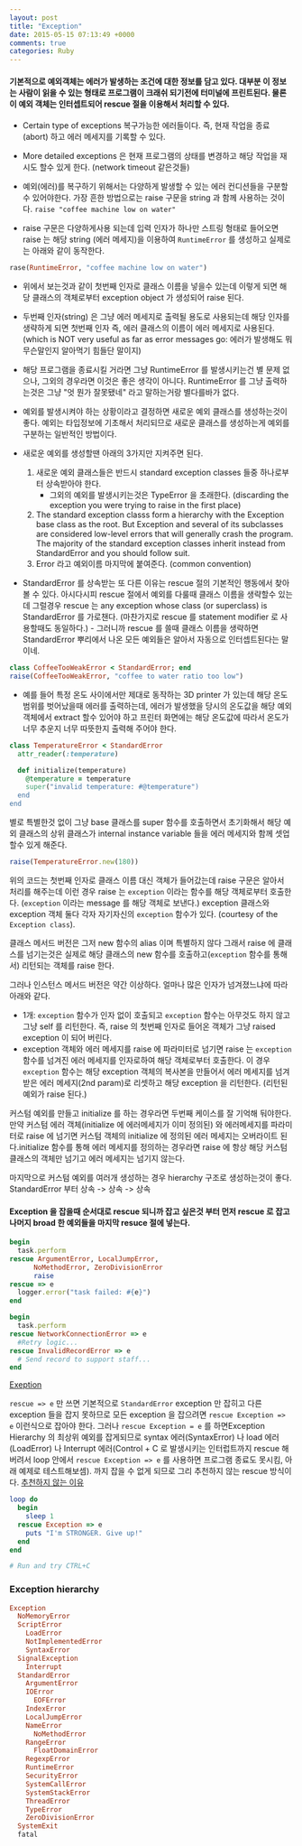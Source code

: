 ```yaml
---
layout: post
title: "Exception"
date: 2015-05-15 07:13:49 +0000
comments: true
categories: Ruby
---
```


#### 기본적으로 예외객체는 에러가 발생하는 조건에 대한 정보를 담고 있다. 대부분 이 정보는 사람이 읽을 수 있는 형태로 프로그램이 크래쉬 되기전에 터미널에 프린트된다. 물론 이 예외 객체는 인터셉트되어 rescue 절을 이용해서 처리할 수 있다.

* Certain type of exceptions 복구가능한 에러들이다. 즉, 현재 작업을 종료(abort) 하고 에러 메세지를 기록할 수 있다.
* More detailed exceptions 은 현재 프로그램의 상태를 변경하고 해당 작업을 재시도 할수 있게 한다. (network timeout 같은것들)

* 예외(에러)를 복구하기 위해서는 다양하게 발생할 수 있는 에러 컨디션들을 구분할수 있어야한다. 가장 흔한 방법으로는 raise 구문을 string 과 함께 사용하는 것이다. `raise "coffee machine low on water"`
* raise 구문은 다양하게사용 되는데 입력 인자가 하나만 스트링 형태로 들어오면 raise 는 해당 string (에러 메세지)을 이용하여 `RuntimeError` 를 생성하고 실제로는 아래와 같이 동작한다.
 ```ruby
 rase(RuntimeError, "coffee machine low on water")
 ```
* 위에서 보는것과 같이 첫번째 인자로 클래스 이름을 넣을수 있는데 이렇게 되면 해당 클래스의 객체로부터 exception object 가 생성되어 raise 된다.
* 두번째 인자(string) 은 그냥 에러 메세지로 출력될 용도로 사용되는데 해당 인자를 생략하게 되면 첫번째 인자 즉, 에러 클래스의 이름이 에러 메세지로 사용된다. (which is NOT very useful as far as error messages go: 에러가 발생해도 뭐 무슨말인지 알아먹기 힘들단 말이지)

* 해당 프로그램을 종료시킬 거라면 그냥 RuntimeError 를 발생시키는건 별 문제 없으나, 그외의 경우라면 이것은 좋은 생각이 아니다. RuntimeError 를 그냥 출력하는것은 그냥 "엇 뭔가 잘못됐네" 라고 말하는거랑 별다를바가 없다.

* 예외를 발생시켜야 하는 상황이라고 결정하면 새로운 예외 클래스를 생성하는것이 좋다. 예외는 타입정보에 기초해서 처리되므로 새로운 클래스를 생성하는게 예외를 구분하는 일반적인 방법이다.

* 새로운 예외를 생성할땐 아래의 3가지만 지켜주면 된다.
  1. 새로운 예외 클래스들은 반드시 standard exception classes 들중 하나로부터 상속받아야 한다.
      - 그외의 예외를 발생시키는것은 TypeError 을 초래한다. (discarding the exception you were trying to raise in the first place)
  2. The standard exception classs form a hierarchy with the Exception base class as the root. But Exception and several of its subclasses are considered low-level errors that will generally crash the program. The majority of the standard exception classes inherit instead from StandardError and you should follow suit.
  3. Error 라고 예외이름 마지막에 붙여준다. (common convention)

* StandardError 를 상속받는 또 다른 이유는 rescue 절의 기본적인 행동에서 찾아볼 수 있다. 아시다시피 rescue 절에서 예외를 다룰때 클래스 이름을 생략할수 있는데 그럴경우 rescue 는 any exception whose class (or superclass) is StandardError 를 가로챈다. (마찬가지로 rescue 를 statement modifier 로 사용할때도 동일하다.) - 그러니까 rescue 를 쓸때 클래스 이름을 생략하면 StandardError 뿌리에서 나온 모든 예외들은 알아서 자동으로 인터셉트된다는 말이네.

```ruby
class CoffeeTooWeakError < StandardError; end
raise(CoffeeTooWeakError, "coffee to water ratio too low")
```

* 예를 들어 특정 온도 사이에서만 제대로 동작하는 3D printer 가 있는데 해당 온도 범위를 벗어났을때 에러를 출력하는데, 에러가 발생했을 당시의 온도값을 해당 예외 객체에서 extract 할수 있어야 하고 프린터 화면에는 해당 온도값에 따라서 온도가 너무 추운지 너무 따뜻한지 출력해 주어야 한다.
```ruby
class TemperatureError < StandardError
  attr_reader(:temperature)

  def initialize(temperature)
    @temperature = temperature
    super("invalid temperature: #@temperature")
  end
end
```

별로 특별한것 없이 그냥 base 클래스를 super 함수를 호출하면서 초기화해서 해당 예외 클래스의 상위 클래스가 internal instance variable 들을 에러 메세지와 함께 셋업할수 있게 해준다.

```ruby
raise(TemperatureError.new(180))
```

위의 코드는 첫번째 인자로 클래스 이름 대신 객체가 들어갔는데 raise 구문은 알아서 처리를 해주는데 이런 경우 raise 는 `exception` 이라는 함수를 해당 객체로부터 호출한다. (`exception` 이라는 message 를 해당 객체로 보낸다.) exception 클래스와 exception 객체 둘다 각자 자기자신의 `exception` 함수가 있다. (courtesy of the `Exception class`).

클래스 메서드 버전은 그저 new 함수의 alias 이며 특별하지 않다 그래서 raise 에 클래스를 넘기는것은 실제로 해당 클래스의 new 함수를 호출하고(`exception` 함수를 통해서) 리턴되는 객체를 raise 한다.

그러나 인스턴스 메서드 버전은 약간 이상하다. 얼마나 많은 인자가 넘겨졌느냐에 따라 아래와 같다.
  - 1개: `exception` 함수가 인자 없이 호출되고 `exception` 함수는 아무것도 하지 않고 그냥 self 를 리턴한다. 즉, raise 의 첫번째 인자로 들어온 객체가 그냥 raised exception 이 되어 버린다.
  - exception 객체와 에러 메세지를 raise 에 파라미터로 넘기면 raise 는 `exception` 함수를 넘겨진 에러 메세지를 인자로하여 해당 객체로부터 호출한다. 이 경우 `exception` 함수는 해당 exception 객체의 복사본을 만들어서 에러 메세지를 넘겨받은 에러 메세지(2nd param)로 리셋하고 해당 exception 을 리턴한다. (리턴된 예외가 raise 된다.)

  커스텀 예외를 만들고 initialize 를 하는 경우라면 두번째 케이스를 잘 기억해 둬야한다. 만약 커스텀 에러 객체(initialize 에 에러메세지가 이미 정의된) 와 에러메세지를 파라미터로 raise 에 넘기면 커스텀 객체의 initialize 에 정의된 에러 메세지는 오버라이트 된다.initialize 함수를 통해 에러 메세지를 정의하는 경우라면 raise 에 항상 해당 커스텀 클래스의 객체만 넘기고 에러 메세지는 넘기지 않는다.

마지막으로 커스텀 예외를 여러개 생성하는 경우 hierarchy 구조로 생성하는것이 좋다. StandardError 부터 상속 -> 상속 -> 상속


#### Exception 을 잡을때 순서대로 rescue 되니까 잡고 싶은것 부터 먼저 rescue 로 잡고 나머지 broad 한 예외들을 마지막 resuce 절에 넣는다.

```ruby
begin
  task.perform
rescue ArgumentError, LocalJumpError,
      NoMethodError, ZeroDivisionError
      raise
rescue => e
  logger.error("task failed: #{e}")
end

```

```ruby
begin
  task.perform
rescue NetworkConnectionError => e
  #Retry logic...
rescue InvalidRecordError => e
  # Send record to support staff...
end
```

[Exeption](http://best-ruby.com/best_practices/using_exception_e.html)

`rescue => e` 만 쓰면 기본적으로 `StandardError` exception 만 잡히고 다른 exception 들을 잡지 못하므로 모든 exception 을 잡으려면 `rescue Exception => e` 이런식으로 잡아야 한다. 그러나 `rescue Exception = e` 를 하면Exception Hierarchy 의 최상위 예외를 잡게되므로 syntax 에러(SyntaxError) 나 load 에러 (LoadError) 나 Interrupt 에러(Control + C 로 발생시키는 인터럽트까지 rescue 해버려서 loop 안에서 `rescue Exception => e` 를 사용하면 프로그램 종료도 못시킴, 아래 예제로 테스트해보셈). 까지 잡을 수 없게 되므로 그리 추천하지 않는 rescue 방식이다. [추천하지 않는 이유](http://stackoverflow.com/questions/10048173/why-is-it-bad-style-to-rescue-exception-e-in-ruby)

```ruby
loop do
  begin
    sleep 1
  rescue Exception => e
    puts "I'm STRONGER. Give up!"
  end
end

# Run and try CTRL+C
```

### Exception hierarchy
```ruby
Exception
  NoMemoryError
  ScriptError
    LoadError
    NotImplementedError
    SyntaxError
  SignalException
    Interrupt
  StandardError
    ArgumentError
    IOError
      EOFError
    IndexError
    LocalJumpError
    NameError
      NoMethodError
    RangeError
      FloatDomainError
    RegexpError
    RuntimeError
    SecurityError
    SystemCallError
    SystemStackError
    ThreadError
    TypeError
    ZeroDivisionError
  SystemExit
  fatal
```
